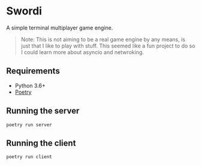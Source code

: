 Swordi
======

A simple terminal multiplayer game engine.

> Note: This is not aiming to be a real game engine by any means, is just that I like to play with stuff.
> This seemed like a fun project to do so I could learn more about asyncio and netwroking.

## Requirements

- Python 3.6+
- [Poetry](https://github.com/sdispater/poetry)


## Running the server

```
poetry run server
```

## Running the client

```
poetry run client
```
